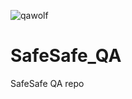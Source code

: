 ![qawolf](https://github.com/pwicherski/SafeSafeQA/workflows/qawolf/badge.svg)

# SafeSafe_QA
SafeSafe QA repo
